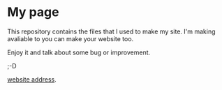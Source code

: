 # My page

This repository contains the files that I used to make my site. I'm making avaliable to you can make your website too.

Enjoy it and talk about some bug or improvement.

;-D 

[website address](https://meu-site-5f4d8.firebaseapp.com).
